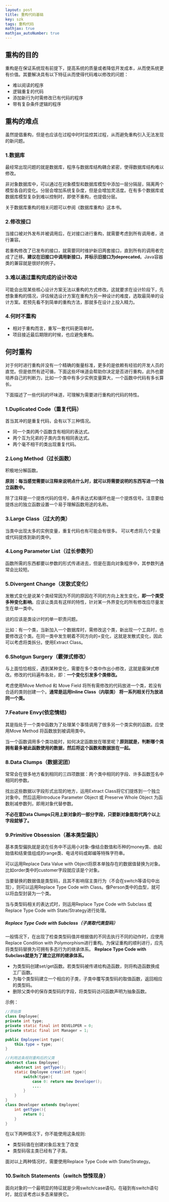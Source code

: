 ```yaml
---
layout: post
title: 重构代码基础
key: szk
tags: 重构代码
mathjax: true
mathjax_autoNumber: true
---
```


## 重构的目的
重构是在保证系统现有前提下，提高系统的质量或者降低开发成本，从而使系统更有价值。其要解决具有以下特征从而使得代码难以修改的问题：

- 难以阅读的程序
- 逻辑重复的代码
- 添加新行为时需修改已有代码的程序
- 带有复杂条件逻辑的程序

## 重构的难点
虽然提倡重构，但是也应该在过程中时时监控其过程，从而避免重构引入无法发现的新问题。

### 1.数据库
最经常出现问题的就是数据库，程序与数据库结构耦合紧密，使得数据库结构难以修改。

非对象数据库中，可以通过在对象模型和数据库模型中添加一层分隔层，隔离两个模型各自的变化。分层会增加系统复杂度，但是会增加灵活度。在有多个数据库或数据库模型复杂到难以控制时，即使不重构，也提倡分层。

关于数据库重构的相关问题可以参阅《数据库重构》这本书。
### 2.修改接口
当接口被对外发布并被调用后，在对接口进行重构，就需要考虑到所有调用者，进行兼容。

若重构修改了已发布的接口，就需要同时维护新旧两套接口，直到所有的调用者完成了迁移。**建议在旧接口中调用新接口，并标示旧接口为deprecated**。Java容器类的兼容就是很好的例子。
<!--more-->

### 3.难以通过重构完成的设计改动
可能会出现某些核心设计方案无法以重构的方式修改。这就要求在设计阶段下，先想象重构的情况，评估候选设计方案在重构为另一种设计的难度，选取最简单的设计方案。若预先看不到简单的重构方法，那就多在设计上投入精力。
### 4.何时不重构
- 相对于重构而言，重写一套代码更简单时。
- 项目接近最后期限的时候，也应避免重构。

## 何时重构
对于何时进行重构并没有一个精确的衡量标准，更多的是依赖有经验的开发人员的直觉。但是依然有迹可循，下面这些坏味道会帮助你决定是否进行重构，此外也要培养自己的判断力，比如一个类中有多少实例变量算大，一个函数中代码有多长算长。

下面描述了一些代码的坏味道，可理解为需要进行重构的代码的特性。
### 1.Duplicated Code（重复代码）
首当其冲的是重复代码，会有以下三种情况。

- 同一个类的两个函数含有相同的表达式。
- 两个互为兄弟的子类内含有相同表达式。
- 两个毫不相干的类出现重复代码。

### 2.Long Method（过长函数）
积极地分解函数。

**原则：每当感觉需要以注释来说明点什么时，就可以将需要说明的东西写进一个独立函数中。**

除了注释是一个提炼代码的信号，条件表达式和循环也是一个提炼信号。注意要给提炼出的独立函数设置一个易于理解函数用途的名称。

### 3.Large Class（过大的类）
当类中出现太多的实例变量，重复代码也有可能会有很多。
可以考虑将几个变量或代码提炼到新的类中。

### 4.Long Parameter List（过长参数列）
函数所需的东西都要以参数的形式传递进去，但是在面向对象程序中，其参数列通常会比较短。

### 5.Divergent Change（发散式变化）
发散式变化是说某个类经常因为不同的原因在不同的方向上发生变化，**即一个类受多种变化影响**。应该让类具有这样的特性，针对某一外界变化的所有修改应尽量发生在单一类中。

说的应该是类设计时的单一职责问题。

比如：有一个类，当新加入一个数据库时，需修改这个类，新出现一个工具时，也要修改这个类。在同一类中发生朝着不同方向的=变化，这就是发散式变化，因此可以考虑将类拆分。使用Extract Class。

### 6.Shotgun Surgery（霰弹式修改）
与上面恰恰相反，遇到某种变化，需要在多个类中作出小修改，这就是霰弹式修改。修改的代码遍布各处，即：**一个变化引发多个类修改。**

考虑使用Move Method 和 Move Field 将所有需修改的代码放进一个类，若没有合适的类则创建一个。**通常是运用Inline Class（内联类） 将一系列相关行为放进同一个类。**

### 7.Feature Envy(依恋情结)
其是指处于一个类中函数为了处理某个事情调用了很多另一个类实例的函数。应使用Move Method 将函数放到被调用类中。

当一个函数调用多个类功能时，如何决定函数放在哪里呢？**原则就是，判断哪个类拥有最多被此函数使用的数据，然后将这个函数和数据放在一起。**

### 8.Data Clumps（数据泥团）
常常会在很多地方看到相同的三四项数据：两个类中相同的字段、许多函数签名中相同的参数。

找出这些数据以字段形式出现的地方，运用Extract Class将它们提炼到一个独立对象中。然后运用Introduce Parameter Object 或 Preserve Whole Object 为函数削减参数列，即用对象代替参数。

**不必在意Data Clumps只用上新对象的一部分字段，只要新对象能取代两个以上字段就够了。**

### 9.Primitive Obsession（基本类型偏执）
基本类型偏执就是说在任务中不运用小对象-像结合数值和币种的money类、由起始值和结束值组成的range类、电话号码或邮编等特殊字符串。

可以运用Replace Data Value with Object将原本单独存在的数据值替换为对象。比如order类中的customer字段就应该是个对象。

当要替换的数据值是类型码，且其不影响宿主类行为（不会在switch等语句中出现），则可以运用Replace Type Code with Class。像Person类中的血型，就可以将血型封装为一个类。

当与类型码相关的表达式时，则运用Replace Type Code with Subclass 或 Replace Type Code with State/Strategy进行处理。

##### Replace Type Code with Subclass（子类取代类型码）
一般情况下，在出现了检查类型码值并根据值的不同去执行不同的动作时，应使用Replace Condition with Polymorphism进行重构。为保证重构的顺利进行，应先将类型码替换为可拥有多态行为的继承体系。
**Replace Type Code with Subclass就是为了建立这样的继承体系。**

- 为类型码创建set/get函数。若类型码被传递给构造函数，则将构造函数换成工厂函数。
- 为每个类型码建立一个相应的子类，子类中覆写类型码的取值函数，返回相应的类型码。
- 删除父类中的保存类型码的字段，将类型码访问函数声明为抽象函数。

示例：

```java
//原始类
class Employee{
private int type;
private static final int DEVELOPER = 0;
private static final int Manager = 1;

public Employee(int type){
	this.type = type;
}	

//利用这条规则重构后的父类
abstract class Employee{
	abstract int getType();
	static Employee creat(int type){
		switch(type){
			case 0: return new Developer();
			....
		}
	}
}
class Developer extends Employee{
	int getType(){
		return 0；
	}
}

```
在以下两种情况下，你不能使用这条规则:

- 类型码值在创建对象后发生了改变
- 类型码宿主类已经有了子类。

面对以上两种情况时，需要使用Replace Type Code with State/Strategy。

### 10.Switch Statements（switch 惊悚现身）
面向对象的一个最明显的特征就是少用switch/case语句。在碰到有switch语句时，就应该考虑以多态来替换它。
